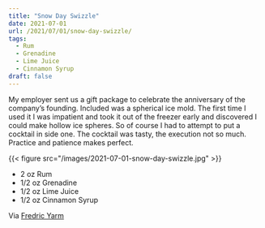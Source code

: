 ```yaml
---
title: "Snow Day Swizzle"
date: 2021-07-01
url: /2021/07/01/snow-day-swizzle/
tags:
  - Rum
  - Grenadine
  - Lime Juice
  - Cinnamon Syrup
draft: false
---
```


My employer sent us a gift package to celebrate the anniversary of the company’s founding. Included was a spherical ice mold. The first time I used it I was impatient and took it out of the freezer early and discovered I could make hollow ice spheres. So of course I had to attempt to put a cocktail in side one. The cocktail was tasty, the execution not so much. Practice and patience makes perfect. 

{{< figure src="/images/2021-07-01-snow-day-swizzle.jpg" >}}

* 2 oz Rum
* 1/2 oz Grenadine
* 1/2 oz Lime Juice
* 1/2 oz Cinnamon Syrup

Via [Fredric Yarm](http://cocktailvirgin.blogspot.com/2017/02/snow-day-swizzle.html)